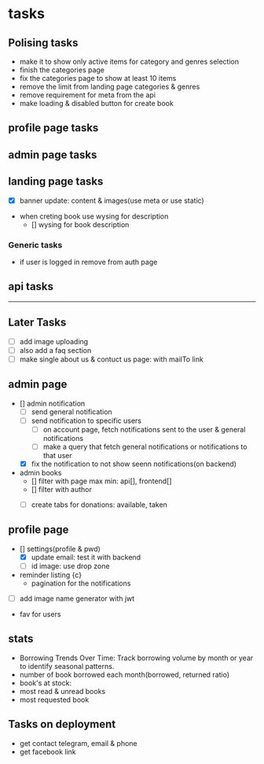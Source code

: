 
# tasks

## Polising tasks

- make it to show only active items for category and genres selection
- finish the categories page
- fix the categories page to show at least 10 items
- remove the limit from landing page categories & genres
- remove requirement for meta from the api
- make loading & disabled button for create book


## profile page tasks

## admin page tasks


## landing page tasks

- [x] banner update: content & images(use meta or use static)
- when creting book use wysing for description
  - [] wysing for book description

### Generic tasks

- if user is logged in remove from auth page

## api tasks

--------------------------------------------------

## Later Tasks

- [ ] add image uploading
- [ ] also add a faq section
- [ ] make single about us & contuct us page: with mailTo link

## admin page

- [] admin notification
  - [ ] send general notification
  - [ ] send notification to specific users
    - [ ] on account page, fetch notifications sent to the user & general notifications
    - [ ] make a query that fetch general notifications or notifications to that user
  - [x] fix the notification to not show seenn notifications(on backend)
- admin books
  - [] filter with page max min: api[], frontend[]
  - [] filter with author
  - [ ] create tabs for donations: available, taken
  


## profile page

- [] settings(profile & pwd)
  - [x] update email: test it with backend
  - [ ] id image: use drop zone
- reminder listing {c}
  - pagination for the notifications
- [ ] add image name generator with jwt
- fav for users

## stats

- Borrowing Trends Over Time: Track borrowing volume by month or year to identify seasonal patterns.
- number of book borrowed each month(borrowed, returned ratio)
- book's at stock:
- most read & unread books
- most requested book


## Tasks on deployment

- get contact telegram, email & phone
- get facebook link
